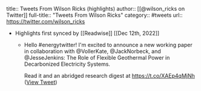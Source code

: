 title:: Tweets From Wilson Ricks (highlights)
author:: [[@wilson_ricks on Twitter]]
full-title:: "Tweets From Wilson Ricks"
category:: #tweets
url:: https://twitter.com/wilson_ricks

- Highlights first synced by [[Readwise]] [[Dec 12th, 2022]]
	- Hello #energytwitter! I'm excited to announce a new working paper in collaboration with @VollerKate, @JackNorbeck, and @JesseJenkins: The Role of Flexible Geothermal Power in Decarbonized Electricity Systems.
	  
	  Read it and an abridged research digest at https://t.co/XAEp4qMjNh ([View Tweet](https://twitter.com/wilson_ricks/status/1571966744851517443))